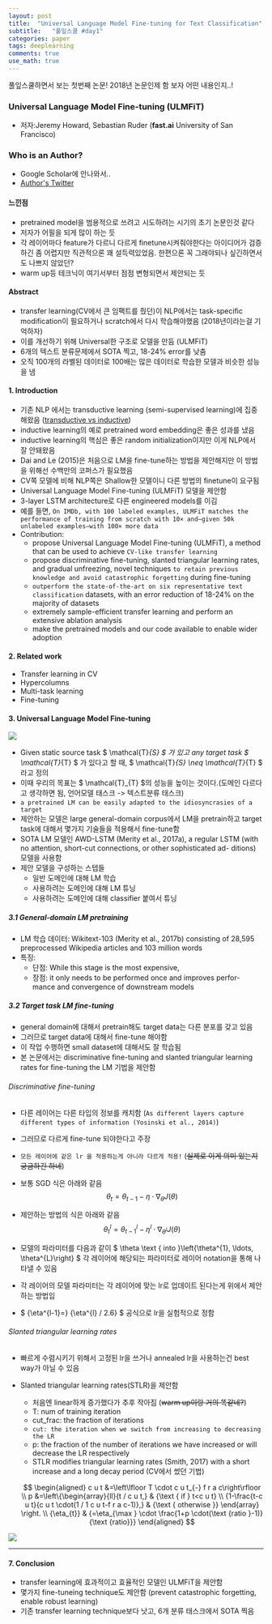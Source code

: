 ```yaml
---
layout: post
title:  "Universal Language Model Fine-tuning for Text Classification"
subtitle:   "풀잎스쿨 #day1"
categories: paper
tags: deeplearning
comments: true
use_math: true
---
```


풀잎스쿨하면서 보는 첫번째 논문! 2018년 논문인제 함 보자 어떤 내용인지..!

### Universal Language Model Fine-tuning (ULMFiT)
- 저자:Jeremy Howard, Sebastian Ruder (**fast.ai** University of San Francisco)

### Who is an Author?
- Google Scholar에 안나와서..
- [Author's Twitter](https://twitter.com/jeremyphoward)


#### 느낀점
- pretrained model을 범용적으로 쓰려고 시도하려는 시기의 초기 논문인것 같다
- 저자가 어필을 되게 많이 하는 듯
- 각 레이어마다 feature가 다르니 다르게 finetune시켜줘야한다는 아이디어가 검증하긴 좀 어렵지만 직관적으론 꽤 설득력있었음. 한편으론 꼭 그래야되나 싶긴하면서도 나쁘지 않았던?
- warm up등 테크닉이 여기서부터 점점 변형되면서 제안되는 듯

#### Abstract
- transfer learning(CV에서 큰 임팩트를 줬던)이 NLP에서는 task-specific modification이 필요하거나 scratch에서 다시 학습해야했음 (2018년이라는걸 기억하자)
- 이를 개선하기 위해 Universal한 구조로 모델을 만듬 (ULMFiT)
- 6개의 텍스트 분류문제에서 SOTA 찍고, 18-24% error를 낮춤
- 오직 100개의 라벨된 데이터로 100배는 많은 데이터로 학습한 모델과 비슷한 성능을 냄 

#### 1. Introduction
- 기존 NLP 에서는 transductive learning (semi-supervised learning)에 집중해왔음 ([transductive vs inductive](https://www.quora.com/What-is-the-difference-between-inductive-and-transductive-learning))
- inductive learning의 예로 pretrained word embedding은 좋은 성과를 냈음
- inductive learning의 핵심은 좋은 random initialization이지만 이게 NLP에서 잘 안돼왔음
- Dai and Le (2015)은 처음으로 LM을 fine-tune하는 방법을 제안해지만 이 방법을 위해선 수백만의 코퍼스가 필요했음
- CV쪽 모델에 비해 NLP쪽은 Shallow한 모델이니 다른 방법의 finetune이 요구됨
- Universal Language Model Fine-tuning (ULMFiT) 모델을 제안함
- 3-layer LSTM architecture로 다른 engineered models를 이김
- 예를 들면, ``` On IMDb, with 100 labeled examples, ULMFiT matches the performance of training from scratch with 10× and—given 50k unlabeled examples—with 100× more data ```
- Contribution:
   - propose Universal Language Model Fine-tuning (ULMFiT), a method that can be used to achieve ```CV-like transfer learning```
   -  propose discriminative fine-tuning, slanted triangular learning rates, and gradual unfreezing, novel techniques ```to retain previous knowledge and avoid catastrophic forgetting``` during fine-tuning
   - ```outperform the state-of-the-art on six representative text classification``` datasets, with an error reduction of 18-24% on the majority of datasets
   - extremely sample-efficient transfer learning and perform an extensive ablation analysis
   - make the pretrained models and our code available to enable wider adoption

#### 2. Related work

- Transfer learning in CV
- Hypercolumns
- Multi-task learning
- Fine-tuning

#### 3. Universal Language Model Fine-tuning
![](/assets/img/markdown-img-paste-20191011222956536.png)

- Given static source task  $ \mathcal{T}_{S} $ 가 있고 any target task $ \mathcal{T}_{T} $ 가 있다고 할 때, $ \mathcal{T}_{S} \neq \mathcal{T}_{T} $ 라고 정의
- 이때 우리의 목표는 $ \mathcal{T}_{T} $의 성능을 높이는 것이다.(도메인 다르다고 생각하면 됨, 언어모델 태스크 -> 텍스트분류 태스크)
- ``` a pretrained LM can be easily adapted to the idiosyncrasies of a target ```
- 제안하는 모델은 large general-domain corpus에서 LM을 pretrain하고 target task에 대해서 몇가지 기술들을 적용해서 fine-tune함
- SOTA LM 모델인 AWD-LSTM (Merity et al., 2017a), a regular LSTM (with no attention, short-cut connections, or other sophisticated ad- ditions) 모델을 사용함
- 제안 모델을 구성하는 스텝들
   - 일반 도메인에 대해 LM 학습
   - 사용하려는 도메인에 대해 LM 튜닝
   - 사용하려는 도메인에 대해 classifier 붙여서 튜닝

##### 3.1 General-domain LM pretraining 
- LM 학습 데이터: Wikitext-103 (Merity et al., 2017b) consisting of 28,595 preprocessed Wikipedia articles and 103 million words
- 특징: 
   - 단점: While this stage is the most expensive,
   - 장점: it only needs to be performed once and improves perfor- mance and convergence of downstream models

##### 3.2 Target task LM fine-tuning
- general domain에 대해서 pretrain해도 target data는 다른 분포를 갖고 있음
- 그러므로 target data에 대해서 fine-tune 해야함
- 이 작업 수행하면 small dataset에 대해서도 잘 학습됨
- 본 논문에서는 discriminative fine-tuning and slanted triangular learning rates for fine-tuning the LM 기법을 제안함

###### Discriminative fine-tuning
- 다른 레이어는 다른 타입의 정보를 캐치함 (``` As different layers capture different types of information (Yosinski et al., 2014) ```)
- 그러므로 다르게 fine-tune 되야한다고 주장
- ```모든 레이어에 같은 lr 을 적용하는게 아니라 다르게 적용!``` (~~실제로 이게 의미 있는지 궁금하긴 하네~~)
- 보통 SGD 식은 아래와 같음
$$
\theta_{t}=\theta_{t-1}-\eta \cdot \nabla_{\theta} J(\theta)
$$

- 제안하는 방법의 식은 아래와 같음
$$
\theta_{t}^{l}=\theta_{t-1}^{l}-\eta^{l} \cdot \nabla_{\theta^{l}} J(\theta)
$$
- 모델의 파라미터를 다음과 같이   $
\theta \text { into }\left\{\theta^{1}, \ldots, \theta^{L}\right\} $ 각 레이어에 해당되는 파라미터로 레이어 notation을 통해 나타낼 수 있음
- 각 레이어의 모델 파라미터는 각 레이어에 맞는 lr로 업데이트 된다는게 위에서 제안하는 방법임
- $ {\eta^{l-1}=} {\eta^{l} / 2.6}  $ 공식으로 lr을 실험적으로 정함

###### Slanted triangular learning rates
- 빠르게 수렴시키기 위해서 고정된 lr을 쓰거나 annealed lr을 사용하는건 best way가 아닐 수 있음
- Slanted triangular learning rates(STLR)을 제안함
   - 처음엔 linear하게 증가했다가 추후 작아짐 (~~warm up이랑 거의 똑같네?~~)
   - T: num of training iteration 
   - cut_frac: the fraction of iterations
   - ```cut: the iteration when we switch from increasing to decreasing the LR```
   - p: the fraction of the number of iterations we have increased or will decrease the LR respectively
   - STLR modifies triangular learning rates (Smith, 2017) with a short increase and a long decay period  (CV에서 썼던 기법)

   $$
   \begin{aligned} c u t &=\left\lfloor T \cdot c u t_{-} f r a c\right\rfloor \\ p &=\left\{\begin{array}{ll}{t / c u t,} & {\text { if } t<c u t} \\ {1-\frac{t-c u t}{c u t \cdot(1 / 1 c u t-f r a c-1)},} & {\text { otherwise }} \end{array} \right. \\ {\eta_{t}} & {=\eta_{\max } \cdot \frac{1+p \cdot(\text {ratio }-1)}{\text {ratio}}} \end{aligned}
   $$

![](/assets/img/markdown-img-paste-20191014140750231.png)

----

#### 7. Conclusion
- transfer learning에 효과적이고 효율적인 모델인 ULMFiT을 제안함
- 몇가지 fine-tuneing technique도 제안함 (prevent catastrophic forgetting, enable robust learning)
- 기존 transfer learning technique보다 낫고, 6개 분류 태스크에서 SOTA 찍음
